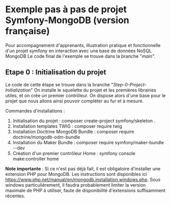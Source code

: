 # Exemple pas à pas de projet Symfony-MongoDB (version française)

Pour accompagnement d'apprenants, illustration pratique et fonctionnelle d'un projet symfony en interaction avec une base de données NoSQL MongoDB
Le code final de l'exemple se trouve dans la branche "*main*".

## Etape 0 : Initialisation du projet

Le code de cette étape se trouve dans la branche "*Step-0-Project-Initialization*"
On installe le squelette du projet et les premières librairies utiles, et on crée un premier contrôleur.
On dispose alors d'une base pour le projet que nous allons ainsi pouvoir compléter au fur et à mesure.

Commandes d'installations :
1. Initialisation du projet : composer create-project symfony/skeleton .
2. Installation templates TWIG : composer require twig
3. Installation Doctrine MongoDB Bundle : composer require doctrine/mongodb-odm-bundle
4. Installation du Maker Bundle : composer require symfony/maker-bundle --dev
5. Création d'un premier contrôleur Home : symfony console make:controller home

**Note importante** : Si ce n'est pas déjà fait, il est obligatoire d'installer une extension PHP pour MongoDB. Les instructions sont disponibles ici https://www.php.net/manual/en/mongodb.installation.windows.php. Sous windows particulièrement, il faudra probablement limiter la version maximale de PHP à utiliser, faute de disponibilité d'extensions suffisamment récentes.
